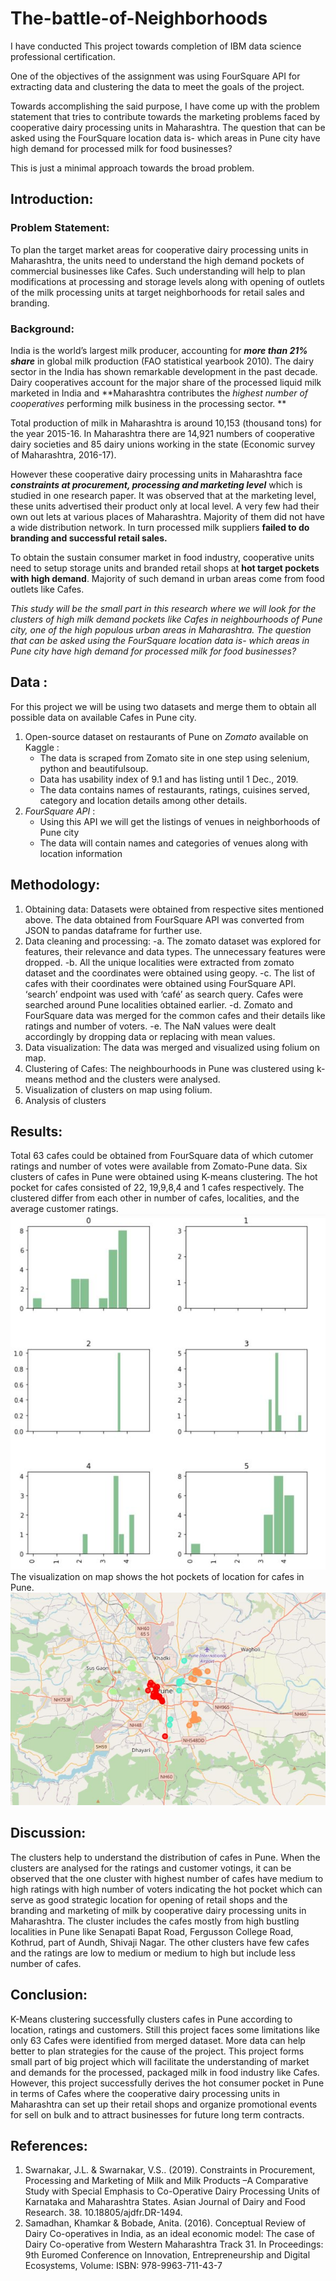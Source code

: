 # The-battle-of-Neighborhoods

I have conducted This project towards completion of IBM data science professional certification.  

One of the objectives of the assignment was using FourSquare API for extracting data and clustering the data to meet the goals of the project.  

Towards accomplishing the said purpose, I have come up with the problem statement that tries to contribute towards the marketing problems faced by cooperative dairy processing units in Maharashtra. The question that can be asked using the FourSquare location data is- which areas in Pune city have high demand for processed milk for food businesses?  

This is just a minimal approach towards the broad problem.

## Introduction: 

### Problem Statement:
To plan the target market areas for cooperative dairy processing units in Maharashtra, the units need to understand the high demand pockets of commercial businesses like Cafes. Such understanding will help to plan modifications at processing and storage levels along with opening of outlets of the milk processing units at target neighborhoods for retail sales and branding.

### Background:
India is the world’s largest milk producer, accounting for ***more than 21% share*** in global milk production (FAO statistical yearbook 2010). The dairy sector in the India has shown remarkable development in the past decade. Dairy cooperatives account for the major share of the processed liquid milk marketed in India and **Maharashtra contributes the 
_highest number of cooperatives_ performing milk business in the processing sector. **

Total production of milk in Maharashtra is around 10,153 (thousand tons) for the year 2015-16. In Maharashtra there are 14,921 numbers of cooperative dairy societies and 85 dairy unions working in the state (Economic survey of Maharashtra, 2016-17).

However these cooperative dairy processing units in Maharashtra face ***constraints at procurement, processing and marketing level*** which is studied in one research paper. It was observed that at the marketing level, these units advertised their product only at local level. A very few had their own out lets at various places of Maharashtra. Majority of them did not have a wide distribution network. In turn processed milk suppliers **failed to do branding and successful retail sales.**

To obtain the sustain consumer market in food industry, cooperative units need to setup storage units and branded retail shops at **hot target pockets with high demand**. Majority of such demand in urban areas come from food outlets like Cafes. 

*This study will be the small part in this research where we will look for the clusters of high milk demand pockets like Cafes in neighbourhoods of Pune city, one of the high populous urban areas in Maharashtra. The question that can be asked using the FourSquare location data is- which areas in Pune city have high demand for processed milk for food businesses?*

## Data :

For this project we will be using two datasets and merge them to obtain all possible data on available Cafes in Pune city.
1.	Open-source dataset on restaurants of Pune on *Zomato* available on Kaggle : 
	- The data is scraped from Zomato site in one step using selenium, python and beautifulsoup. 
	- Data has usability index of 9.1 and has listing until 1 Dec., 2019.
	- The data contains names of restaurants, ratings, cuisines served, category and location details among other details.
2.	*FourSquare API* :
	- Using this API we will get the listings of venues in neighborhoods of Pune city
	- The data will contain names and categories of venues along with location information
  
## Methodology:
1.	Obtaining data: Datasets were obtained from respective sites mentioned above. The data obtained from FourSquare API was converted from JSON to pandas dataframe for further use. 
2.	Data cleaning and processing: 
	-a.	The zomato dataset was explored for features, their relevance and data types. The unnecessary features were dropped. 
	-b.	All the unique localities were extracted from zomato dataset and the coordinates were obtained using geopy.
	-c.	The list of cafes with their coordinates were obtained using FourSquare API. ‘search’ endpoint was used with ‘café’ as search query. Cafes were searched around Pune localities obtained earlier.
	-d.	Zomato and FourSquare data was merged for the common cafes and their details like ratings and number of voters.
	-e.	The NaN values were dealt accordingly by dropping data or replacing with mean values.
3.	Data visualization: The data was merged and visualized using folium on map.
4.	Clustering of Cafes: The neighbourhoods in Pune was clustered using k-means method and the clusters were analysed.
5.	Visualization of clusters on map using folium.
6. 	Analysis of clusters

## Results:

Total 63 cafes could be obtained from FourSquare data of which cutomer ratings and number of votes were available from Zomato-Pune data.
Six clusters of cafes in Pune were obtained using K-means clustering. The hot pocket for cafes consisted of 22, 19,9,8,4 and 1 cafes respectively. The clustered differ from each other in number of cafes, localities, and the average customer ratings.
![Six clusters with the distribution of customer ratings](https://github.com/sayaliba01/The-battle-of-Neighborhoods/blob/main/image1.jpg?raw=true)
The visualization on map shows the hot pockets of location for cafes in Pune.
![Map](https://github.com/sayaliba01/The-battle-of-Neighborhoods/blob/main/image2.jpg?raw=true)

## Discussion:

The clusters help to understand the distribution of cafes in Pune. When the clusters are analysed for the ratings and customer votings, it can be observed that the one cluster with highest number of cafes have medium to high ratings with high number of voters indicating the hot pocket which can serve as good strategic location for opening of retail shops and the branding and marketing of milk by cooperative dairy processing units in Maharashtra. The cluster includes the cafes mostly from high bustling localities in Pune like Senapati Bapat Road, Fergusson College Road, Kothrud, part of Aundh, Shivaji Nagar.
The other clusters have few cafes and the ratings are low to medium or medium to high but include less number of cafes.

## Conclusion:

K-Means clustering successfully clusters cafes in Pune according to location, ratings and customers. Still this project faces some limitations like only 63 Cafes were identified from merged dataset. More data can help better to plan strategies for the cause of the project.
This project forms small part of big project which will facilitate the understanding of market and demands for the processed, packaged milk in food industry like Cafes.
However, this project successfully derives the hot consumer pocket in Pune in terms of Cafes where the cooperative dairy processing units in Maharashtra can set up their retail shops and organize promotional events for sell on bulk and to attract businesses for future long term contracts.


## References:
1. Swarnakar, J.L. & Swarnakar, V.S.. (2019). Constraints in Procurement, Processing and Marketing of Milk and Milk Products –A Comparative Study with Special Emphasis to Co-Operative Dairy Processing Units of Karnataka and Maharashtra States. Asian Journal of Dairy and Food Research. 38. 10.18805/ajdfr.DR-1494. 
2. Samadhan, Khamkar & Bobade, Anita. (2016). Conceptual Review of Dairy Co-operatives in India, as an ideal economic model: The case of Dairy Co-operative from Western Maharashtra Track 31. In Proceedings: 9th Euromed Conference on Innovation, Entrepreneurship and Digital Ecosystems, Volume: ISBN: 978-9963-711-43-7
